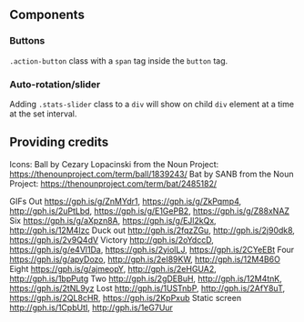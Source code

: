 ## Components
### Buttons
`.action-button` class with a `span` tag inside the `button` tag.

### Auto-rotation/slider
Adding `.stats-slider` class to a `div` will show on child `div` element at a time at the set interval.

## Providing credits
Icons:
Ball by Cezary Lopacinski from the Noun Project: https://thenounproject.com/term/ball/1839243/
Bat by SANB from the Noun Project: https://thenounproject.com/term/bat/2485182/

GIFs
Out https://gph.is/g/ZnMYdr1, https://gph.is/g/ZkPqmp4, http://gph.is/2uPtLbd, https://gph.is/g/E1GePB2, https://gph.is/g/Z88xNAZ
Six https://gph.is/g/aXpzn8A, https://gph.is/g/EJl2kQx, http://gph.is/12M4Izc
Duck out http://gph.is/2fqzZGu, http://gph.is/2j90dk8, https://gph.is/2v9Q4dV
Victory http://gph.is/2oYdccD, https://gph.is/g/e4Vl1Da, https://gph.is/2yiolLJ, https://gph.is/2CYeEBt
Four https://gph.is/g/apyDozo, http://gph.is/2eI89KW, http://gph.is/12M4B6O
Eight https://gph.is/g/ajmeopY, http://gph.is/2eHGUA2, http://gph.is/1bpPutg
Two http://gph.is/2gDEBuH, http://gph.is/12M4tnK, https://gph.is/2tNL9yz
Lost http://gph.is/1USTnbP, http://gph.is/2AfY8uT, https://gph.is/2QL8cHR, https://gph.is/2KpPxub
Static screen http://gph.is/1CpbUtI, http://gph.is/1eG7Uur